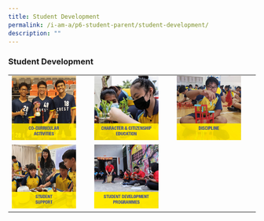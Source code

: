 ```yaml
---
title: Student Development
permalink: /i-am-a/p6-student-parent/student-development/
description: ""
---
```

### Student Development

|  |  |  |
|---|---|---|
| <a href="https://www.crestsec.edu.sg/programmes/student-development/cca/"><img style="width:85%" src="/images/sd1.png"></a> | <a href="https://www.crestsec.edu.sg/character-and-citizenship-education/programmes/"><img style="width:85%" src="/images/sd2.png"></a>  | <a href="https://www.crestsec.edu.sg/discipline/programmes/student-development/"><img style="width:85%" src="/images/sd3.png"></a> |
| <a href="https://www.crestsec.edu.sg/student-support/programmes/student-development/"><img style="width:85%" src="/images/sd4.png"></a> | <a href="https://www.crestsec.edu.sg/student-development-programmes/programmes/student-development/"><img style="width:85%" src="/images/sd5.png"></a> |  |